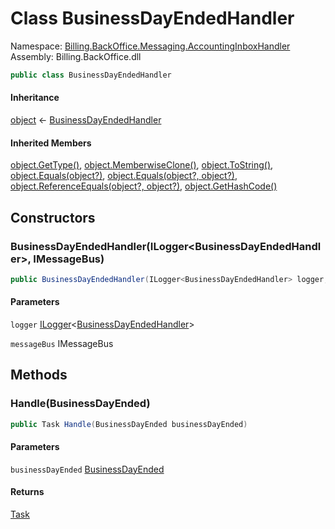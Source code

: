 # <a id="Billing_BackOffice_Messaging_AccountingInboxHandler_BusinessDayEndedHandler"></a> Class BusinessDayEndedHandler

Namespace: [Billing.BackOffice.Messaging.AccountingInboxHandler](Billing.BackOffice.Messaging.AccountingInboxHandler.md)  
Assembly: Billing.BackOffice.dll  

```csharp
public class BusinessDayEndedHandler
```

#### Inheritance

[object](https://learn.microsoft.com/dotnet/api/system.object) ← 
[BusinessDayEndedHandler](Billing.BackOffice.Messaging.AccountingInboxHandler.BusinessDayEndedHandler.md)

#### Inherited Members

[object.GetType\(\)](https://learn.microsoft.com/dotnet/api/system.object.gettype), 
[object.MemberwiseClone\(\)](https://learn.microsoft.com/dotnet/api/system.object.memberwiseclone), 
[object.ToString\(\)](https://learn.microsoft.com/dotnet/api/system.object.tostring), 
[object.Equals\(object?\)](https://learn.microsoft.com/dotnet/api/system.object.equals\#system\-object\-equals\(system\-object\)), 
[object.Equals\(object?, object?\)](https://learn.microsoft.com/dotnet/api/system.object.equals\#system\-object\-equals\(system\-object\-system\-object\)), 
[object.ReferenceEquals\(object?, object?\)](https://learn.microsoft.com/dotnet/api/system.object.referenceequals), 
[object.GetHashCode\(\)](https://learn.microsoft.com/dotnet/api/system.object.gethashcode)

## Constructors

### <a id="Billing_BackOffice_Messaging_AccountingInboxHandler_BusinessDayEndedHandler__ctor_Microsoft_Extensions_Logging_ILogger_Billing_BackOffice_Messaging_AccountingInboxHandler_BusinessDayEndedHandler__Wolverine_IMessageBus_"></a> BusinessDayEndedHandler\(ILogger<BusinessDayEndedHandler\>, IMessageBus\)

```csharp
public BusinessDayEndedHandler(ILogger<BusinessDayEndedHandler> logger, IMessageBus messageBus)
```

#### Parameters

`logger` [ILogger](https://learn.microsoft.com/dotnet/api/microsoft.extensions.logging.ilogger\-1)<[BusinessDayEndedHandler](Billing.BackOffice.Messaging.AccountingInboxHandler.BusinessDayEndedHandler.md)\>

`messageBus` IMessageBus

## Methods

### <a id="Billing_BackOffice_Messaging_AccountingInboxHandler_BusinessDayEndedHandler_Handle_Billing_BackOffice_Messaging_AccountingInboxHandler_BusinessDayEnded_"></a> Handle\(BusinessDayEnded\)

```csharp
public Task Handle(BusinessDayEnded businessDayEnded)
```

#### Parameters

`businessDayEnded` [BusinessDayEnded](Billing.BackOffice.Messaging.AccountingInboxHandler.BusinessDayEnded.md)

#### Returns

 [Task](https://learn.microsoft.com/dotnet/api/system.threading.tasks.task)

